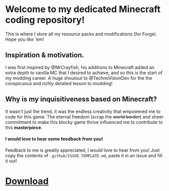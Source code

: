 # Welcome to my dedicated Minecraft coding repository!
This is where I store all my resource packs and modifications (for Forge). Hope you like 'em!

## Inspiration & motivation.
I was first inspired by @MrCrayfish, his additions to Minecraft added an extra depth to vanilla MC that I desired to achieve, and so this is the start of my modding career.
A huge shoutout to @TechnoVisionDev for the the conspicuous and richly detailed lesson to modding!

## Why is my inquisitiveness based on Minecraft?
It wasn't just the trend, it was the endless creativity that empowered me to code for this game. The eternal freedom (scrap the ~~world border~~) 
and sheer commitment to make this blocky game thrive influenced me to contribute to this **masterpiece**.

#### I would love to hear some feedback from you!
Feedback to me is greatly appreciated, I would love to hear from you! Just copy the contents of `.github/ISSUE_TEMPLATE.md`, paste it in an issue and fill it out!

# [Download](https://github.com/SuperHarmony910/modification-builder/releases/0.2.0-alpha)
